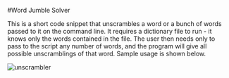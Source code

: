#Word Jumble Solver

This is a short code snippet that unscrambles a word or a bunch of words passed to it on the command line. It requires a dictionary file to run - it knows only the words contained in the file. The user then needs only to pass to the script any number of words, and the program will give all possible unscramblings of that word. Sample usage is shown below.

![unscrambler](https://raw.github.com/lmichale/CodeSamples/master/word-jumble-solver/screenshots/screenshot1.png)